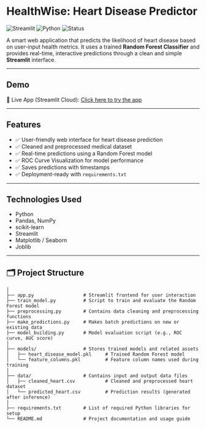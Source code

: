 #  HealthWise: Heart Disease Predictor

![Streamlit](https://img.shields.io/badge/Built%20With-Streamlit-ff4b4b)
![Python](https://img.shields.io/badge/Made%20With-Python-blue)
![Status](https://img.shields.io/badge/Status-Completed-brightgreen)

A smart web application that predicts the likelihood of heart disease based on user-input health metrics. It uses a trained **Random Forest Classifier** and provides real-time, interactive predictions through a clean and simple **Streamlit** interface.

---

##  Demo

🔗 Live App (Streamlit Cloud): [Click here to try the app](https://your-streamlit-link.streamlit.app)

---

##  Features

- ✅ User-friendly web interface for heart disease prediction
- ✅ Cleaned and preprocessed medical dataset
- ✅ Real-time predictions using a Random Forest model
- ✅ ROC Curve Visualization for model performance
- ✅ Saves predictions with timestamps
- ✅ Deployment-ready with `requirements.txt`

---

##  Technologies Used

- Python 
- Pandas, NumPy
- scikit-learn
- Streamlit
- Matplotlib / Seaborn
- Joblib

---

## 🗂️ Project Structure
```HealthWise-Project/
│
├── app.py                  # Streamlit frontend for user interaction
├── train_model.py          # Script to train and evaluate the Random Forest model
├── preprocessing.py        # Contains data cleaning and preprocessing functions
├── make_predictions.py     # Makes batch predictions on new or existing data
├── model_building.py       # Model evaluation script (e.g., ROC curve, AUC score)
│
├── models/                 # Stores trained models and related assets
│   ├── heart_disease_model.pkl     # Trained Random Forest model
│   └── feature_columns.pkl         # Feature column names used during training
│
├── data/                   # Contains input and output data files
│   ├── cleaned_heart.csv           # Cleaned and preprocessed heart dataset
│   └── predicted_heart.csv         # Prediction results (generated after inference)
│
├── requirements.txt        # List of required Python libraries for setup
└── README.md               # Project documentation and usage guide
